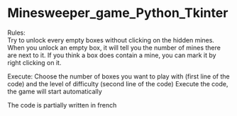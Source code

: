 # Minesweeper_game_Python_Tkinter
Rules:  
Try to unlock every empty boxes without clicking on the hidden mines.
When you unlock an empty box, it will tell you the number of mines there are next to it.
If you think a box does contain a mine, you can mark it by right clicking on it.

Execute:
Choose the number of boxes you want to play with (first line of the code) and the level of difficulty (second line of the code)
Execute the code, the game will start automatically

The code is partially written in french
